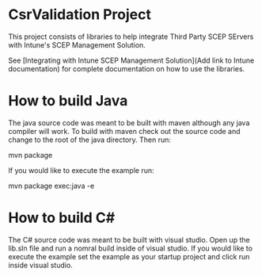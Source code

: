 
# CsrValidation Project

This project consists of libraries to help integrate Third Party SCEP SErvers with Intune's SCEP Management Solution.

See [Integrating with Intune SCEP Management Solution](Add link to Intune documentation) for complete documentation on how to use the libraries.

# How to build Java

The java source code was meant to be built with maven although any java compiler will work.  To build with maven check out the source code and change to the root of the java directory.  Then run:

mvn package

If you would like to execute the example run:

mvn package exec:java -e

# How to build C#

The C# source code was meant to be built with visual studio.  Open up the lib.sln file and run a nomral build inside of visual studio.  If you would like to execute the example set the example as your startup project and click run inside visual studio.
